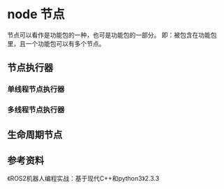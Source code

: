 # node 节点

节点可以看作是功能包的一种，也可是功能包的一部分。
即：被包含在功能包里，且一个功能包可以有多个节点。

## 节点执行器

### 单线程节点执行器

### 多线程节点执行器

## 生命周期节点

## 参考资料

《ROS2机器人编程实战：基于现代C++和python3》2.3.3

